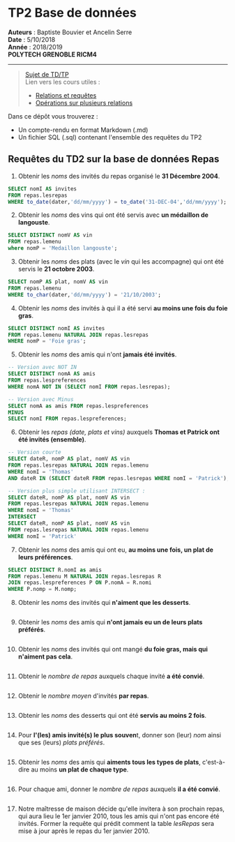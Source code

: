 # TP2 Base de données
**Auteurs** : Baptiste Bouvier et Ancelin Serre\
**Date** : 5/10/2018\
**Année** : 2018/2019\
**POLYTECH GRENOBLE RICM4**

--------------------------
> [Sujet de TD/TP](http://www-verimag.imag.fr/~devismes/BD/sujets_eleve.pdf)\
> Lien vers les cours utiles :
> - [Relations et requêtes](http://www-verimag.imag.fr/~devismes/BD/cours2.pdf)
> - [Opérations sur plusieurs relations](http://www-verimag.imag.fr/~devismes/BD/cours3.pdf)

Dans ce dépôt vous trouverez :
- Un compte-rendu en format Markdown (.md)
- Un fichier SQL (.sql) contenant l'ensemble des requêtes du TP2

## Requêtes du TD2 sur la base de données Repas

1) Obtenir les *noms* des invités du repas organisé le **31 Décembre 2004**.
```sql
SELECT nomI AS invites
FROM repas.lesrepas 
WHERE to_date(dater,'dd/mm/yyyy') = to_date('31-DEC-04','dd/mm/yyyy');
```

2) Obtenir les *noms* des vins qui ont été servis avec **un médaillon de langouste**.
```sql
SELECT DISTINCT nomV AS vin
FROM repas.lemenu 
where nomP = 'Medaillon langouste';
```

3) Obtenir les *noms* des plats (avec le *vin* qui les accompagne) qui ont été servis le **21 octobre 2003**.
```sql
SELECT nomP AS plat, nomV AS vin
FROM repas.lemenu
WHERE to_char(dater,'dd/mm/yyyy') = '21/10/2003';
```

4) Obtenir les *noms* des invités à qui il a été servi **au moins une fois du foie gras**.
```sql
SELECT DISTINCT nomI AS invites
FROM repas.lemenu NATURAL JOIN repas.lesrepas
WHERE nomP = 'Foie gras';
```

5) Obtenir les *noms* des amis qui n'ont **jamais été invités**.
```sql
-- Version avec NOT IN
SELECT DISTINCT nomA AS amis
FROM repas.lespreferences
WHERE nomA NOT IN (SELECT nomI FROM repas.lesrepas);

-- Version avec Minus
SELECT nomA as amis FROM repas.lespreferences
MINUS
SELECT nomI FROM repas.lespreferences;
```

6) Obtenir les *repas (date, plats et vins)* auxquels **Thomas et Patrick ont été invités (ensemble)**.
```sql
-- Version courte
SELECT dateR, nomP AS plat, nomV AS vin 
FROM repas.lesrepas NATURAL JOIN repas.lemenu
WHERE nomI = 'Thomas'
AND dateR IN (SELECT dateR FROM repas.lesrepas WHERE nomI = 'Patrick');

-- Version plus simple utilisant INTERSECT :
SELECT dateR, nomP AS plat, nomV AS vin 
FROM repas.lesrepas NATURAL JOIN repas.lemenu
WHERE nomI = 'Thomas'
INTERSECT
SELECT dateR, nomP AS plat, nomV AS vin 
FROM repas.lesrepas NATURAL JOIN repas.lemenu
WHERE nomI = 'Patrick'
```

7) Obtenir les *noms* des amis qui ont eu, **au moins une fois, un plat de leurs préférences**.
```sql
SELECT DISTINCT R.nomI as amis 
FROM repas.lemenu M NATURAL JOIN repas.lesrepas R 
JOIN repas.lespreferences P ON P.nomA = R.nomi
WHERE P.nomp = M.nomp;
```

8) Obtenir les *noms* des invités qui **n'aiment que les desserts**.
```sql

```

9) Obtenir les *noms* des amis qui **n'ont jamais eu un de leurs plats préférés**.
```sql

```

10) Obtenir les *noms* des invités qui ont mangé **du foie gras, mais qui n'aiment pas cela**.
```sql

```

11) Obtenir le *nombre de repas* auxquels chaque invité **a été convié**.
```sql

```

12) Obtenir le *nombre moyen* d'invités **par repas**.
```sql

```

13) Obtenir les *noms* des desserts qui ont été **servis au moins 2 fois**.
```sql

```

14) Pour **l'(les) amis invité(s) le plus souven**t, donner son (leur) *nom* ainsi que ses (leurs) *plats préférés*.
```sql

```

15) Obtenir les *noms* des amis qui **aiments tous les types de plats**, c'est-à-dire au moins **un plat de chaque type**.
```sql

```

16) Pour chaque ami, donner le *nombre de repas* auxquels **il a été convié**.
```sql

```

17) Notre maîtresse de maison décide qu'elle invitera à son prochain repas, qui aura lieu le 1er janvier 2010, tous les amis qui n'ont pas encore été invités. Former la requête qui prédit comment la table *lesRepas* sera mise à jour après le repas du 1er janvier 2010.
```sql

```